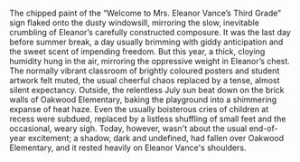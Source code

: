 The chipped paint of the “Welcome to Mrs. Eleanor Vance’s Third Grade” sign flaked onto the dusty windowsill, mirroring the slow, inevitable crumbling of Eleanor’s carefully constructed composure.  It was the last day before summer break, a day usually brimming with giddy anticipation and the sweet scent of impending freedom.  But this year, a thick, cloying humidity hung in the air, mirroring the oppressive weight in Eleanor’s chest.  The normally vibrant classroom of brightly coloured posters and student artwork felt muted, the usual cheerful chaos replaced by a tense, almost silent expectancy.  Outside, the relentless July sun beat down on the brick walls of Oakwood Elementary, baking the playground into a shimmering expanse of heat haze.  Even the usually boisterous cries of children at recess were subdued, replaced by a listless shuffling of small feet and the occasional, weary sigh.  Today, however, wasn't about the usual end-of-year excitement; a shadow, dark and undefined, had fallen over Oakwood Elementary, and it rested heavily on Eleanor Vance's shoulders.
